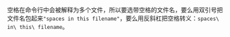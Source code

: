 空格在命令行中会被解释为多个文件，所以要选带空格的文件名，要么用双引号把文件名包起来`"spaces in this filename"`，要么用反斜杠把空格转义：`spaces\ in\ this\ filename`。